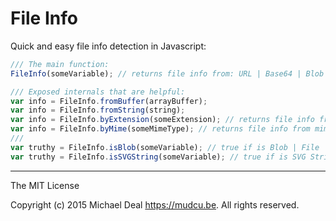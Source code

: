 # File Info

Quick and easy file info detection in Javascript:

```js
/// The main function:
FileInfo(someVariable); // returns file info from: URL | Base64 | Blob | Buffer

/// Exposed internals that are helpful:
var info = FileInfo.fromBuffer(arrayBuffer);
var info = FileInfo.fromString(string);
var info = FileInfo.byExtension(someExtension); // returns file info from extension [ex. "gif" | "webm"]
var info = FileInfo.byMime(someMimeType); // returns file info from mimetype [ex. "image/gif" | "video/webm"]
///
var truthy = FileInfo.isBlob(someVariable); // true if is Blob | File
var truthy = FileInfo.isSVGString(someVariable); // true if is SVG String | SVG Base64
```
--------------------------------------------------------------------------------------------------------------

The MIT License

Copyright (c) 2015 Michael Deal <https://mudcu.be>. All rights reserved.
